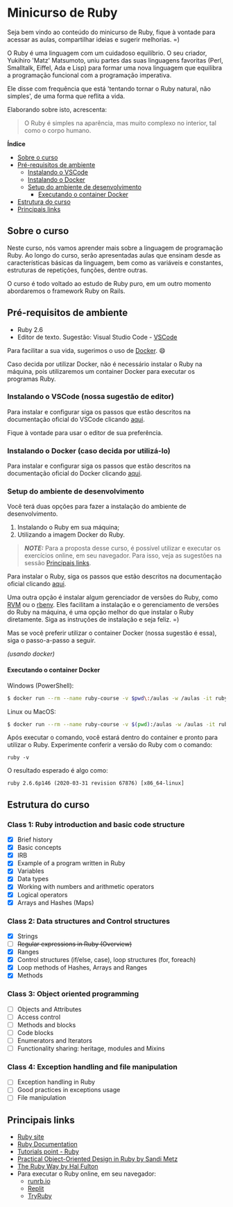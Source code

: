 # Minicurso de Ruby

Seja bem vindo ao conteúdo do minicurso de Ruby, fique à vontade para acessar as aulas, compartilhar ideias e sugerir melhorias. =)

O Ruby é uma linguagem com um cuidadoso equilíbrio. O seu criador, Yukihiro 'Matz' Matsumoto, uniu partes das suas linguagens favoritas (Perl, Smalltalk, Eiffel, Ada e Lisp) para formar uma nova linguagem que equilibra a programação funcional com a programação imperativa.

Ele disse com frequência que está 'tentando tornar o Ruby natural, não simples', de uma forma que reflita a vida.

Elaborando sobre isto, acrescenta:

> O Ruby é simples na aparência, mas muito complexo no interior, tal como o corpo humano.

**Índice**

- [Sobre o curso](#sobre-o-curso)
- [Pré-requisitos de ambiente](#pre-requisitos-de-ambiente)
  - [Instalando o VSCode](<#instalando-o-VSCode-(nossa-sugestão-de-editor)>)
  - [Instalando o Docker](<#instalando-o-docker-(caso-decida-por-utiliza-lo)>)
  - [Setup do ambiente de desenvolvimento](#setup-do-ambiente-de-desenvolvimento)
    - [Executando o container Docker](#executando-o-container-docker)
- [Estrutura do curso](#estrutura-do-curso)
- [Principais links](#principais-links)

## Sobre o curso

Neste curso, nós vamos aprender mais sobre a linguagem de programação Ruby. Ao longo do curso, serão apresentadas aulas que ensinam desde as características básicas da linguagem, bem como as variáveis e constantes, estruturas de repetições, funções, dentre outras.

O curso é todo voltado ao estudo de Ruby puro, em um outro momento abordaremos o framework Ruby on Rails.

## Pré-requisitos de ambiente

- Ruby 2.6
- Editor de texto. Sugestão: Visual Studio Code - [VSCode](https://code.visualstudio.com/)

Para facilitar a sua vida, sugerimos o uso de [Docker](https://www.docker.com/). :smile:

Caso decida por utilizar Docker, não é necessário instalar o Ruby na máquina, pois utilizaremos um container Docker para executar os programas Ruby.

### Instalando o VSCode (nossa sugestão de editor)

Para instalar e configurar siga os passos que estão descritos na documentação oficial do VSCode clicando [aqui](https://code.visualstudio.com/docs).

Fique à vontade para usar o editor de sua preferência.

### Instalando o Docker (caso decida por utilizá-lo)

Para instalar e configurar siga os passos que estão descritos na documentação oficial do Docker clicando [aqui](https://www.docker.com/get-started).

### Setup do ambiente de desenvolvimento

Você terá duas opções para fazer a instalação do ambiente de desenvolvimento.

1. Instalando o Ruby em sua máquina;
2. Utilizando a imagem Docker do Ruby.

> **_NOTE:_** Para a proposta desse curso, é possível utilizar e executar os exercícios online, em seu navegador. Para isso, veja as sugestões na sessão [Principais links](#principais-links).

Para instalar o Ruby, siga os passos que estão descritos na documentação oficial clicando [aqui](https://www.ruby-lang.org/pt/documentation/installation/).

Uma outra opção é instalar algum gerenciador de versões do Ruby, como [RVM](https://rvm.io/rvm/install) ou o [rbenv](https://github.com/rbenv/rbenv). Eles facilitam a instalação e o gerenciamento de versões do Ruby na máquina, é uma opção melhor do que instalar o Ruby diretamente. Siga as instruções de instalação e seja feliz. =)

Mas se você preferir utilizar o container Docker (nossa sugestão é essa), siga o passo-a-passo a seguir.

_(usando docker)_

#### Executando o container Docker

Windows (PowerShell):

```bash
$ docker run --rm --name ruby-course -v $pwd\:/aulas -w /aulas -it ruby:2.6 bash
```

Linux ou MacOS:

```bash
$ docker run --rm --name ruby-course -v $(pwd):/aulas -w /aulas -it ruby:2.6 bash
```

Após executar o comando, você estará dentro do container e pronto para utilizar o Ruby. Experimente conferir a versão do Ruby com o comando:

```shell
ruby -v
```

O resultado esperado é algo como:

```shell
ruby 2.6.6p146 (2020-03-31 revision 67876) [x86_64-linux]
```

## Estrutura do curso

### Class 1: Ruby introduction and basic code structure

- [x] Brief history
- [x] Basic concepts
- [x] IRB
- [x] Example of a program written in Ruby
- [x] Variables
- [x] Data types
- [x] Working with numbers and arithmetic operators
- [x] Logical operators
- [x] Arrays and Hashes (Maps)

### Class 2: Data structures and Control structures

- [x] Strings
- [ ] ~~Regular expressions in Ruby (Overview)~~
- [x] Ranges
- [x] Control structures (if/else, case), loop structures (for, foreach)
- [x] Loop methods of Hashes, Arrays and Ranges
- [x] Methods

### Class 3: Object oriented programming

- [ ] Objects and Attributes
- [ ] Access control
- [ ] Methods and blocks
- [ ] Code blocks
- [ ] Enumerators and Iterators
- [ ] Functionality sharing: heritage, modules and Mixins

### Class 4: Exception handling and file manipulation

- [ ] Exception handling in Ruby
- [ ] Good practices in exceptions usage
- [ ] File manipulation

## Principais links

- [Ruby site](https://www.ruby-lang.org/)
- [Ruby Documentation](https://ruby-doc.org/core-2.6/)
- [Tutorials point - Ruby](https://www.tutorialspoint.com/ruby/index.htm)
- [Practical Object-Oriented Design in Ruby by Sandi Metz](https://www.poodr.com/)
- [The Ruby Way by Hal Fulton](http://therubyway.io/)
- Para executar o Ruby online, em seu navegador:
  - [runrb.io](https://runrb.io/)
  - [Replit](https://replit.com/languages/ruby)
  - [TryRuby](https://try.ruby-lang.org/)
